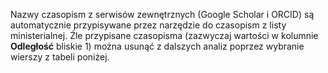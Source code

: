 Nazwy czasopism z serwisów zewnętrznych (Google Scholar i ORCID) są automatycznie przypisywane przez narzędzie do czasopism z listy ministerialnej. Źle przypisane czasopisma (zazwyczaj wartości w kolumnie **Odległość** bliskie 1) można usunąć z dalszych analiz poprzez wybranie wierszy z tabeli poniżej.
